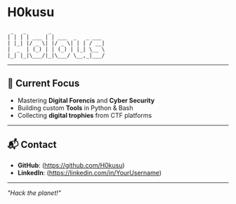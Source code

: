 # H0kusu

```
 _   _       _                 
| | | | ___ | | ___  _   _ ___ 
| |_| |/ _ \| |/ _ \| | | / __|
|  _  | (_) | | (_) | |_| \__ \
|_| |_|\___/|_|\___/ \__,_|___/
```


---

## 🎯 Current Focus
- Mastering **Digital Forencis** and **Cyber Security**
- Building custom **Tools** in Python & Bash
- Collecting **digital trophies** from CTF platforms

---

## 📬 Contact
- **GitHub**: (https://github.com/H0kusu)
- **LinkedIn**: (https://linkedin.com/in/YourUsername)

---
*_"Hack the planet!"_*

